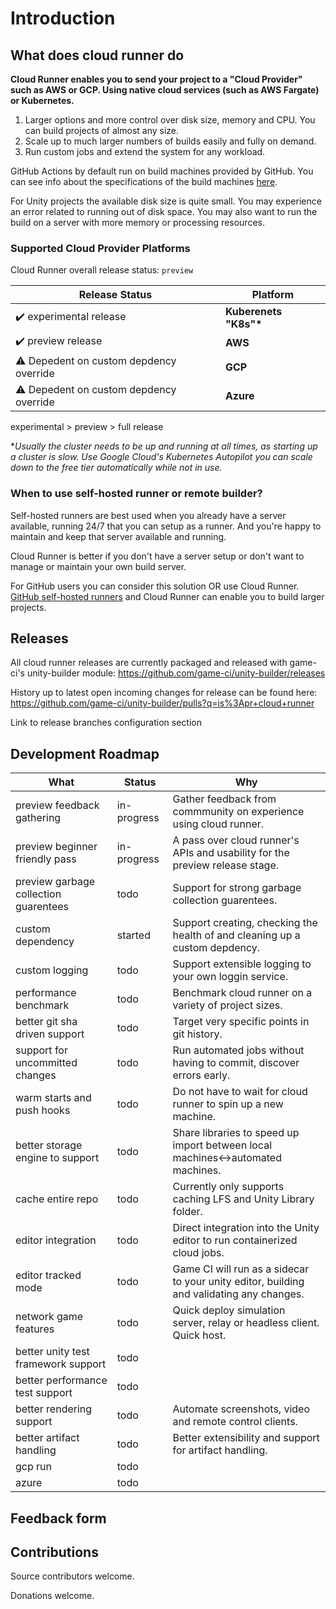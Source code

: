 # Introduction

## What does cloud runner do

**Cloud Runner enables you to send your project to a "Cloud Provider" such as AWS or GCP. Using native cloud services (such as AWS Fargate) or Kubernetes.**

1. Larger options and more control over disk size, memory and CPU. You can build projects of almost any size.
2. Scale up to much larger numbers of builds easily and fully on demand.
3. Run custom jobs and extend the system for any workload.

GitHub Actions by default run on build machines provided by GitHub. You can see info about the specifications of the build machines [here](https://docs.github.com/en/actions/using-github-hosted-runners/about-github-hosted-runners).

For Unity projects the available disk size is quite small. You may experience an error related to running out of disk space. You may also want to run the build on a server with more memory or processing resources.

### Supported Cloud Provider Platforms

Cloud Runner overall release status: `preview`

| Release Status                         | Platform               |
| -------------------------------------- | ---------------------- |
| ✔️ experimental release                | **Kuberenets "K8s"\*** |
| ✔️ preview release                     | **AWS**                |
| ⚠ Depedent on custom depdency override | **GCP**                |
| ⚠ Depedent on custom depdency override | **Azure**              |

experimental > preview > full release

\*_Usually the cluster needs to be up and running at all times, as starting up a cluster is slow._
_Use Google Cloud's Kubernetes Autopilot you can scale down to the free tier automatically while not in use._

### When to use self-hosted runner or remote builder?

Self-hosted runners are best used when you already have a server available, running 24/7 that you can setup as a runner. And you're happy to maintain and keep that server available and running.

Cloud Runner is better if you don't have a server setup or don't want to manage or maintain your own build server.

For GitHub users you can consider this solution OR use Cloud Runner.
[GitHub self-hosted runners](https://docs.github.com/en/actions/hosting-your-own-runners/about-self-hosted-runners) and Cloud Runner can enable you to build larger projects.

## Releases

All cloud runner releases are currently packaged and released with game-ci's unity-builder module:
https://github.com/game-ci/unity-builder/releases

History up to latest open incoming changes for release can be found here:
https://github.com/game-ci/unity-builder/pulls?q=is%3Apr+cloud+runner

Link to release branches configuration section

## Development Roadmap

| What                                  | Status      | Why                                                                                      |
| ------------------------------------- | ----------- | ---------------------------------------------------------------------------------------- |
| preview feedback gathering            | in-progress | Gather feedback from commmunity on experience using cloud runner.                        |
| preview beginner friendly pass        | in-progress | A pass over cloud runner's APIs and usability for the preview release stage.             |
| preview garbage collection guarentees | todo        | Support for strong garbage collection guarentees.                                        |
| custom dependency                     | started     | Support creating, checking the health of and cleaning up a custom depdency.              |
| custom logging                        | todo        | Support extensible logging to your own loggin service.                                   |
| performance benchmark                 | todo        | Benchmark cloud runner on a variety of project sizes.                                    |
| better git sha driven support         | todo        | Target very specific points in git history.                                              |
| support for uncommitted changes       | todo        | Run automated jobs without having to commit, discover errors early.                      |
| warm starts and push hooks            | todo        | Do not have to wait for cloud runner to spin up a new machine.                           |
| better storage engine to support      | todo        | Share libraries to speed up import between local machines<->automated machines.          |
| cache entire repo                     | todo        | Currently only supports caching LFS and Unity Library folder.                            |
| editor integration                    | todo        | Direct integration into the Unity editor to run containerized cloud jobs.                |
| editor tracked mode                   | todo        | Game CI will run as a sidecar to your unity editor, building and validating any changes. |
| network game features                 | todo        | Quick deploy simulation server, relay or headless client. Quick host.                    |
| better unity test framework support   | todo        |                                                                                          |
| better performance test support       | todo        |                                                                                          |
| better rendering support              | todo        | Automate screenshots, video and remote control clients.                                  |
| better artifact handling              | todo        | Better extensibility and support for artifact handling.                                  |
| gcp run                               | todo        |                                                                                          |
| azure                                 | todo        |                                                                                          |

## Feedback form

## Contributions

Source contributors welcome.

Donations welcome.
